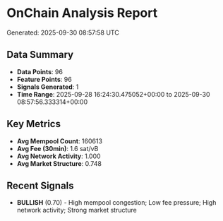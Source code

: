 # OnChain Analysis Report
Generated: 2025-09-30 08:57:58 UTC

## Data Summary
- **Data Points**: 96
- **Feature Points**: 96
- **Signals Generated**: 1
- **Time Range**: 2025-09-28 16:24:30.475052+00:00 to 2025-09-30 08:57:56.333314+00:00

## Key Metrics
- **Avg Mempool Count**: 160613
- **Avg Fee (30min)**: 1.6 sat/vB
- **Avg Network Activity**: 1.000
- **Avg Market Structure**: 0.748

## Recent Signals
- **BULLISH** (0.70) - High mempool congestion; Low fee pressure; High network activity; Strong market structure
